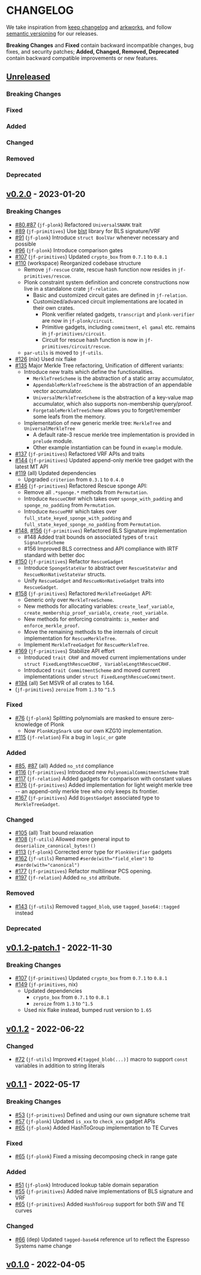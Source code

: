 # CHANGELOG

We take inspiration from [keep changelog](https://keepachangelog.com/en/1.0.0/) and [arkworks](https://github.com/arkworks-rs/algebra/blob/master/CHANGELOG.md),
and follow [semantic versioning](https://semver.org/) for our releases.

**Breaking Changes** and **Fixed** contain backward incompatible changes, bug fixes, and security patches;
**Added, Changed, Removed, Deprecated** contain backward compatible improvements or new features.

## [Unreleased](https://github.com/EspressoSystems/jellyfish/compare/0.2.0...main)

### Breaking Changes

### Fixed

### Added

### Changed

### Removed

### Deprecated

## [v0.2.0](https://github.com/EspressoSystems/jellyfish/compare/0.1.2...0.2.0) - 2023-01-20

### Breaking Changes

- [#80](https://github.com/EspressoSystems/jellyfish/pull/80),[#87](https://github.com/EspressoSystems/jellyfish/pull/87) (`jf-plonk`) Refactored `UniversalSNARK` trait
- [#89](https://github.com/EspressoSystems/jellyfish/pull/89) (`jf-primitives`) Use [blst](https://github.com/supranational/blst) library for BLS signature/VRF
- [#91](https://github.com/EspressoSystems/jellyfish/pull/91) (`jf-plonk`) Introduce `struct BoolVar` whenever necessary and possible
- [#96](https://github.com/EspressoSystems/jellyfish/pull/96) (`jf-plonk`) Introduce comparison gates
- [#107](https://github.com/EspressoSystems/jellyfish/pull/107) (`jf-primitives`) Updated `crypto_box` from `0.7.1` to `0.8.1`
- [#110](https://github.com/EspressoSystems/jellyfish/pull/110) (workspace) Reorganized codebase structure
    - Remove `jf-rescue` crate, rescue hash function now resides in `jf-primitives/rescue`.
    - Plonk constraint system definition and concrete constructions now live in a standalone crate `jf-relation`.
        - Basic and customized circuit gates are defined in `jf-relation`.
        - Customized/advanced circuit implementations are located in their own crates.
            - Plonk verifier related gadgets, `transcript` and `plonk-verifier` are now in `jf-plonk/circuit`.
            - Primitive gadgets, including `commitment`, `el gamal` etc. remains in `jf-primitives/circuit`.
            - Circuit for rescue hash function is now in `jf-primitives/circuit/rescue`.
    - `par-utils` is moved to `jf-utils`.
- [#126](https://github.com/EspressoSystems/jellyfish/pull/126) (nix) Used nix flake
- [#135](https://github.com/EspressoSystems/jellyfish/pull/135) Major Merkle Tree refactoring, Unification of different variants:
    - Introduce new traits which define the functionalities.
        - `MerkleTreeScheme` is the abstraction of a static array accumulator,
        - `AppendableMerkleTreeScheme` is the abstraction of an appendable vector accumulator.
        - `UniversalMerkleTreeScheme` is the abstraction of a key-value map accumulator, which also supports non-membership query/proof.
        - `ForgetableMerkleTreeScheme` allows you to forget/remember some leafs from the memory.
    - Implementation of new generic merkle tree: `MerkleTree` and `UniversalMerkleTree`
        - A default rate-3 rescue merkle tree implementation is provided in `prelude` module.
        - Other example instantiation can be found in `example` module.
- [#137](https://github.com/EspressoSystems/jellyfish/pull/137) (`jf-primitives`) Refactored VRF APIs and traits
- [#144](https://github.com/EspressoSystems/jellyfish/pull/144) (`jf-primitives`) Updated append-only merkle tree gadget with the latest MT API
- [#119](https://github.com/EspressoSystems/jellyfish/pull/119) (all) Updated dependencies
  - Upgraded `criterion` from `0.3.1` to `0.4.0`
- [#146](https://github.com/EspressoSystems/jellyfish/pull/146) (`jf-primitives`) Refactored Rescue sponge API:
    - Remove all `.*sponge.*` methods from `Permutation`.
    - Introduce `RescueCRHF` which takes over `sponge_with_padding` and `sponge_no_padding` from `Permutation`.
    - Introduce `RescuePRF` which takes over `full_state_keyed_sponge_with_padding` and `full_state_keyed_sponge_no_padding` from `Permutation`.
- [#148](https://github.com/EspressoSystems/jellyfish/pull/148), [#156](https://github.com/EspressoSystems/jellyfish/pull/156) (`jf-primitives`) Refactored BLS Signature implementation
  - #148 Added trait bounds on associated types of `trait SignatureScheme`
  - #156 Improved BLS correctness and API compliance with IRTF standard with better doc
- [#150](https://github.com/EspressoSystems/jellyfish/pull/150) (`jf-primitives`) Refactor `RescueGadget`
    - Introduce `SpongeStateVar` to abstract over `RescueStateVar` and `RescueNonNativeStateVar` structs.
    - Unify `RescueGadget` and `RescueNonNativeGadget` traits into `RescueGadget`.
- [#158](https://github.com/EspressoSystems/jellyfish/pull/158) (`jf-primitives`) Refactored `MerkleTreeGadget` API:
    - Generic only over `MerkleTreeScheme`.
    - New methods for allocating variables: `create_leaf_variable`, `create_membership_proof_variable`, `create_root_variable`.
    - New methods for enforcing constraints: `is_member` and `enforce_merkle_proof`.
    - Move the remaining methods to the internals of circuit implementation for `RescueMerkleTree`.
    - Implement `MerkleTreeGadget` for `RescueMerkleTree`.
- [#169](https://github.com/EspressoSystems/jellyfish/pull/169) (`jf-primitives`) Stabilize API effort
    - Introduced `trait CRHF` and moved current implementations under `struct FixedLengthRescueCRHF, VariableLengthRescueCRHF`.
    - Introduced `trait CommitmentScheme` and moved current implementations under `struct FixedLengthRescueCommitment`.
- [#194](https://github.com/EspressoSystems/jellyfish/pull/194) (all) Set MSVR of all crates to 1.64.
- (`jf-primitives`) `zeroize` from `1.3` to `^1.5`

### Fixed

- [#76](https://github.com/EspressoSystems/jellyfish/pull/76) (`jf-plonk`) Splitting polynomials are masked to ensure zero-knowledge of Plonk
    - Now `PlonkKzgSnark` use our own KZG10 implementation.
- [#115](https://github.com/EspressoSystems/jellyfish/pull/115) (`jf-relation`) Fix a bug in `logic_or` gate

### Added

- [#85](https://github.com/EspressoSystems/jellyfish/pull/85), [#87](https://github.com/EspressoSystems/jellyfish/pull/87) (all) Added `no_std` compliance
- [#116](https://github.com/EspressoSystems/jellyfish/pull/116) (`jf-primitives`) Introduced new `PolynomialCommitmentScheme` trait
- [#117](https://github.com/EspressoSystems/jellyfish/pull/117) (`jf-relation`) Added gadgets for comparison with constant values
- [#176](https://github.com/EspressoSystems/jellyfish/pull/176) (`jf-primitives`) Added implementation for light weight merkle tree -- an append-only merkle tree who only keeps its frontier.
- [#167](https://github.com/EspressoSystems/jellyfish/pull/167) (`jf-primitives`) Add `DigestGadget` associated type to `MerkleTreeGadget`.

### Changed

- [#105](https://github.com/EspressoSystems/jellyfish/pull/105) (all) Trait bound relaxation
- [#108](https://github.com/EspressoSystems/jellyfish/pull/108) (`jf-utils`) Allowed more general input to `deserialize_canonical_bytes!()`
- [#113](https://github.com/EspressoSystems/jellyfish/pull/113) (`jf-plonk`) Corrected error type for `PlonkVerifier` gadgets
- [#162](https://github.com/EspressoSystems/jellyfish/pull/162) (`jf-utils`) Renamed `#serde(with="field_elem")` to `#serde(with="canonical")`
- [#177](https://github.com/EspressoSystems/jellyfish/pull/177) (`jf-primitives`) Refactor multilinear PCS opening.
- [#197](https://github.com/EspressoSystems/jellyfish/pull/197) (`jf-relation`) Added `no_std` attribute.

### Removed

- [#143](https://github.com/EspressoSystems/jellyfish/pull/143) (`jf-utils`) Removed `tagged_blob`, use `tagged_base64::tagged` instead

### Deprecated

## [v0.1.2-patch.1](https://github.com/EspressoSystems/jellyfish/compare/0.1.2...0.1.2-patch.1) - 2022-11-30

### Breaking Changes

- [#107](https://github.com/EspressoSystems/jellyfish/pull/110) (`jf-primitives`) Updated `crypto_box` from `0.7.1` to `0.8.1`
- [#149](https://github.com/EspressoSystems/jellyfish/pull/149) (`jf-primitives`, nix) 
    - Updated dependencies
        - `crypto_box` from `0.7.1` to `0.8.1`
        - `zeroize` from `1.3` to `^1.5`
    - Used nix flake instead, bumped rust version to `1.65`

## [v0.1.2](https://github.com/EspressoSystems/jellyfish/compare/0.1.1...0.1.2) - 2022-06-22

### Changed

- [#72](https://github.com/EspressoSystems/jellyfish/pull/72) (`jf-utils`) Improved `#[tagged_blob(...)]` macro to support `const` variables in addition to string literals

## [v0.1.1](https://github.com/EspressoSystems/jellyfish/compare/0.1.0...0.1.1) - 2022-05-17

### Breaking Changes

- [#53](https://github.com/EspressoSystems/jellyfish/pull/53) (`jf-primitives`) Defined and using our own signature scheme trait
- [#57](https://github.com/EspressoSystems/jellyfish/pull/57) (`jf-plonk`) Updated `is_xxx` to `check_xxx` gadget APIs
- [#65](https://github.com/EspressoSystems/jellyfish/pull/65) (`jf-plonk`) Added HashToGroup implementation to TE Curves

### Fixed

- [#65](https://github.com/EspressoSystems/jellyfish/pull/64) (`jf-plonk`) Fixed a missing decomposing check in range gate

### Added

- [#51](https://github.com/EspressoSystems/jellyfish/pull/51) (`jf-plonk`) Introduced lookup table domain separation
- [#55](https://github.com/EspressoSystems/jellyfish/pull/55) (`jf-primitives`) Added naive implementations of BLS signature and VRF
- [#65](https://github.com/EspressoSystems/jellyfish/pull/65) (`jf-primitives`) Added `HashToGroup` support for both SW and TE curves

### Changed

- [#66](https://github.com/EspressoSystems/jellyfish/pull/66) (dep) Updated `tagged-base64` reference url to reflect the Espresso Systems name change

## [v0.1.0](https://github.com/EspressoSystems/jellyfish/tree/0.1.0) - 2022-04-05
